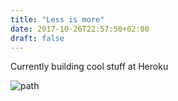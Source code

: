 ```yaml
---
title: "Less is more"
date: 2017-10-26T22:57:50+02:00
draft: false
---
```

Currently building cool stuff at Heroku

![path](path.jpg)
